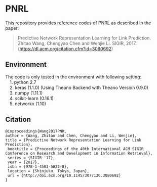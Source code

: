 # PNRL
This repository provides reference codes of PNRL as described in the paper:

>Predictive Network Representation Learning for Link Prediction.
>Zhitao Wang, Chengyao Chen and Wenjie Li.
>SIGIR, 2017.  (https://dl.acm.org/citation.cfm?id=3080692)

## Environment
The code is only tested in the environment with following setting:  
&emsp;1. python 2.7  
&emsp;2. keras (1.1.0) (Using Theano Backend with Theano Version 0.9.0)  
&emsp;3. numpy (1.11.1)  
&emsp;4. scikit-learn (0.16.1)  
&emsp;5. networkx (1.10)  

## Citation
    @inproceedings{Wang2017PNR,
    author = {Wang, Zhitao and Chen, Chengyao and Li, Wenjie},
    title = {Predictive Network Representation Learning for Link Prediction},
     booktitle = {Proceedings of the 40th International ACM SIGIR Conference on Research and Development in Information Retrieval},
     series = {SIGIR '17},
     year = {2017},
     isbn = {978-1-4503-5022-8},
     location = {Shinjuku, Tokyo, Japan},
     url = {http://doi.acm.org/10.1145/3077136.3080692}
    } 

  
